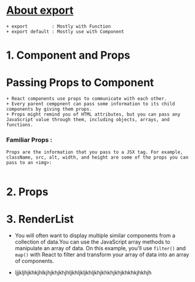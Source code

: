 # [About export]()
    + export         : Mostly with Function 
    + export default : Mostly use with Component

# 1. Component and Props 
# Passing Props to Component
    + React components use props to communicate with each other.
    + Every parent cemppnent can pass some information to its child components by giving them props.
    + Props might remind you of HTML attributes, but you can pass any JavaScript value through them, including objects, arrays, and functions.
### Familiar Props :
    Props are the information that you pass to a JSX tag. For example, className, src, alt, width, and height are some of the props you can pass to an <img>:
``` One ways data binding is throws props from Parent to Child.
```

# 2. Props 

# 3. RenderList 
+ You will often want to display multiple similar components from a collection  of data.You can use the JavaScript array methods to manipulate an array of data. On this example, you'll use ```filter()``` and ```map()``` with React to filter and transform your array of data into an array of components.

+ ljjkljhjkhkjhlkjhjkhjkhjhljkhljkljkhljkhjkhkhjkhjkhkhkjhkhjh


    




    



 
